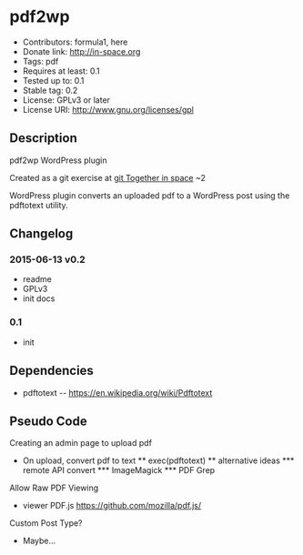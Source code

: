 # pdf2wp

* Contributors: formula1, here
* Donate link: http://in-space.org
* Tags: pdf
* Requires at least: 0.1
* Tested up to: 0.1
* Stable tag: 0.2
* License: GPLv3 or later
* License URI: http://www.gnu.org/licenses/gpl

## Description

pdf2wp WordPress plugin

Created as a git exercise at [git Together in space](http://website.in-space.org/git-together/) ~2

WordPress plugin converts an uploaded pdf to a WordPress post using the pdftotext utility.

## Changelog

### 2015-06-13 v0.2
* readme
* GPLv3
* init docs

### 0.1
* init

## Dependencies

* pdftotext -- https://en.wikipedia.org/wiki/Pdftotext

## Pseudo Code

Creating an admin page to upload pdf
* On upload, convert pdf to text
** exec(pdftotext)
** alternative ideas
*** remote API convert
*** ImageMagick
*** PDF Grep

Allow Raw PDF Viewing
* viewer PDF.js https://github.com/mozilla/pdf.js/

Custom Post Type?
* Maybe...

